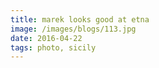 ```yaml
---
title: marek looks good at etna
image: /images/blogs/113.jpg
date: 2016-04-22
tags: photo, sicily
---
```

